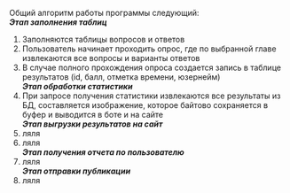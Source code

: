 Общий алгоритм работы программы следующий: <br>
**_Этап заполнения таблиц_** <br>
1. Заполняются таблицы вопросов и ответов <br>
2. Пользователь начинает проходить опрос, где по выбранной главе извлекаются все вопросы и варианты ответов <br>
3. В случае полного прохождения опроса создается запись в таблице результатов (id, балл, отметка времени, юзернейм) <br>
**_Этап обработки статистики_** <br>
4. При запросе получения статистики извлекаются все результаты из БД, составляется изображение, которое байтово сохраняется в буфер и выводится в боте и на сайте <br>
**_Этап выгрузки результатов на сайт_** <br>
5. ляля <br>
6. ляля <br>
**_Этап получения отчета по пользователю_** <br>
7. ляля <br>
**_Этап отправки публикации_** <br>
8. ляля <br>